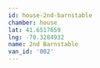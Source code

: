```yaml
---
id: house-2nd-barnstable
chamber: house
lat: 41.6517659
lng: -70.3284932
name: 2nd Barnstable
van_id: '002'
---
```

